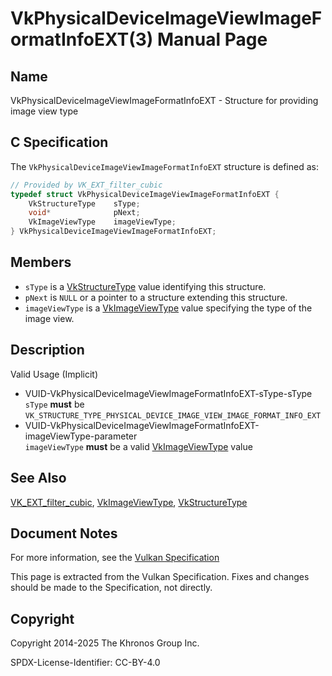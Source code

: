 # VkPhysicalDeviceImageViewImageFormatInfoEXT(3) Manual Page

## Name

VkPhysicalDeviceImageViewImageFormatInfoEXT - Structure for providing image view type



## [](#_c_specification)C Specification

The `VkPhysicalDeviceImageViewImageFormatInfoEXT` structure is defined as:

```c++
// Provided by VK_EXT_filter_cubic
typedef struct VkPhysicalDeviceImageViewImageFormatInfoEXT {
    VkStructureType    sType;
    void*              pNext;
    VkImageViewType    imageViewType;
} VkPhysicalDeviceImageViewImageFormatInfoEXT;
```

## [](#_members)Members

- `sType` is a [VkStructureType](https://registry.khronos.org/vulkan/specs/latest/man/html/VkStructureType.html) value identifying this structure.
- `pNext` is `NULL` or a pointer to a structure extending this structure.
- `imageViewType` is a [VkImageViewType](https://registry.khronos.org/vulkan/specs/latest/man/html/VkImageViewType.html) value specifying the type of the image view.

## [](#_description)Description

Valid Usage (Implicit)

- [](#VUID-VkPhysicalDeviceImageViewImageFormatInfoEXT-sType-sType)VUID-VkPhysicalDeviceImageViewImageFormatInfoEXT-sType-sType  
  `sType` **must** be `VK_STRUCTURE_TYPE_PHYSICAL_DEVICE_IMAGE_VIEW_IMAGE_FORMAT_INFO_EXT`
- [](#VUID-VkPhysicalDeviceImageViewImageFormatInfoEXT-imageViewType-parameter)VUID-VkPhysicalDeviceImageViewImageFormatInfoEXT-imageViewType-parameter  
  `imageViewType` **must** be a valid [VkImageViewType](https://registry.khronos.org/vulkan/specs/latest/man/html/VkImageViewType.html) value

## [](#_see_also)See Also

[VK\_EXT\_filter\_cubic](https://registry.khronos.org/vulkan/specs/latest/man/html/VK_EXT_filter_cubic.html), [VkImageViewType](https://registry.khronos.org/vulkan/specs/latest/man/html/VkImageViewType.html), [VkStructureType](https://registry.khronos.org/vulkan/specs/latest/man/html/VkStructureType.html)

## [](#_document_notes)Document Notes

For more information, see the [Vulkan Specification](https://registry.khronos.org/vulkan/specs/latest/html/vkspec.html#VkPhysicalDeviceImageViewImageFormatInfoEXT)

This page is extracted from the Vulkan Specification. Fixes and changes should be made to the Specification, not directly.

## [](#_copyright)Copyright

Copyright 2014-2025 The Khronos Group Inc.

SPDX-License-Identifier: CC-BY-4.0